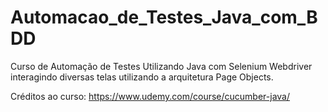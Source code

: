 # Automacao_de_Testes_Java_com_BDD

Curso de Automação de Testes Utilizando Java com Selenium Webdriver interagindo diversas telas utilizando a arquitetura Page Objects.

Créditos ao curso: https://www.udemy.com/course/cucumber-java/
